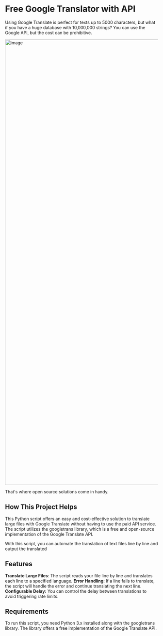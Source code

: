 # Free Google Translator with API

Using Google Translate is perfect for texts up to 5000 characters, but what if you have a huge database with 10,000,000 strings? You can use the Google API, but the cost can be prohibitive.

<img width="1469" alt="image" src="https://github.com/user-attachments/assets/13768e81-c8e2-49bc-804b-b089b9317fbe">


That's where open source solutions come in handy.

## How This Project Helps

This Python script offers an easy and cost-effective solution to translate large files with Google Translate without having to use the paid API service. The script utilizes the googletrans library, which is a free and open-source implementation of the Google Translate API.

With this script, you can automate the translation of text files line by line and output the translated 


## Features
**Translate Large Files**: The script reads your file line by line and translates each line to a specified language.
**Error Handling**: If a line fails to translate, the script will handle the error and continue translating the next line.
**Configurable Delay:** You can control the delay between translations to avoid triggering rate limits.

## Requirements

To run this script, you need Python 3.x installed along with the googletrans library. The library offers a free implementation of the Google Translate API.
